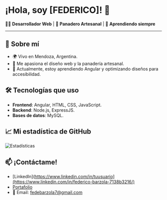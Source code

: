 # ¡Hola, soy [FEDERICO]! 👋

🧑‍💻 **Desarrollador Web** | 🍞 **Panadero Artesanal** | 🚀 **Aprendiendo siempre**

---
## 🚀 Sobre mí
- 🌍 Vivo en Mendoza, Argentina.
- 🎨 Me apasiona el diseño web y la panadería artesanal.
- 🌱 Actualmente, estoy aprendiendo Angular y optimizando diseños para accesibilidad.

## 🛠️ Tecnologías que uso
- **Frontend**: Angular, HTML, CSS, JavaScript.
- **Backend**: Node.js, ExpressJS.
- **Bases de datos**: MySQL.

## 📈 Mi estadística de GitHub
![Estadísticas](https://github-readme-stats.vercel.app/api?username=pincha1212&show_icons=true&theme=radical)

## 📫 ¡Contáctame!
- [LinkedIn](https://www.linkedin.com/in/tuusuario](https://www.linkedin.com/in/federico-barzola-7138b3216/)
- [Portafolio](https://pincha1212.github.io/fb-frontend-with-angular/)
- 📧 Email: fedebarzola7@gmail.com
